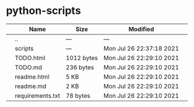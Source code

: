 # python-scripts

<table><thead><tr class="header"><th></th><th>Name</th><th>Size</th><th>Modified</th><th></th></tr></thead><tbody><tr class="odd"><td></td><td><span class="goup">..</span></td><td>—</td><td>—</td><td></td></tr><tr class="even"><td></td><td><span class="name">scripts</span></td><td>—</td><td>Mon Jul 26 22:37:18 2021</td><td></td></tr><tr class="odd"><td></td><td><span class="name">TODO.html</span></td><td>1012 bytes</td><td>Mon Jul 26 22:29:10 2021</td><td></td></tr><tr class="even"><td></td><td><span class="name">TODO.md</span></td><td>236 bytes</td><td>Mon Jul 26 22:29:10 2021</td><td></td></tr><tr class="odd"><td></td><td><span class="name">readme.html</span></td><td>5 KB</td><td>Mon Jul 26 22:29:10 2021</td><td></td></tr><tr class="even"><td></td><td><span class="name">readme.md</span></td><td>2 KB</td><td>Mon Jul 26 22:29:10 2021</td><td></td></tr><tr class="odd"><td></td><td><span class="name">requirements.txt</span></td><td>78 bytes</td><td>Mon Jul 26 22:29:10 2021</td><td></td></tr></tbody></table>
